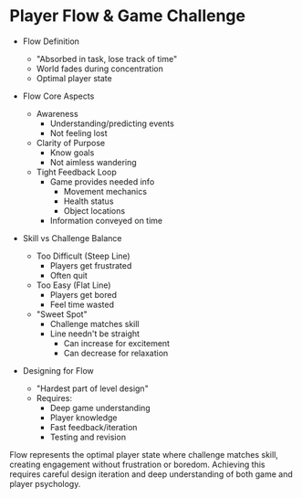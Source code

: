 # Player Flow & Game Challenge

* Flow Definition
   - "Absorbed in task, lose track of time"
   - World fades during concentration
   - Optimal player state

* Flow Core Aspects
   - Awareness
       * Understanding/predicting events
       * Not feeling lost
   - Clarity of Purpose
       * Know goals
       * Not aimless wandering
   - Tight Feedback Loop
       * Game provides needed info
           - Movement mechanics
           - Health status
           - Object locations
       * Information conveyed on time

* Skill vs Challenge Balance
   - Too Difficult (Steep Line)
       * Players get frustrated
       * Often quit
   - Too Easy (Flat Line)
       * Players get bored
       * Feel time wasted
   - "Sweet Spot"
       * Challenge matches skill
       * Line needn't be straight
           - Can increase for excitement
           - Can decrease for relaxation

* Designing for Flow
   - "Hardest part of level design"
   - Requires:
       * Deep game understanding
       * Player knowledge
       * Fast feedback/iteration
       * Testing and revision

Flow represents the optimal player state where challenge matches skill, creating engagement without frustration or boredom. Achieving this requires careful design iteration and deep understanding of both game and player psychology.